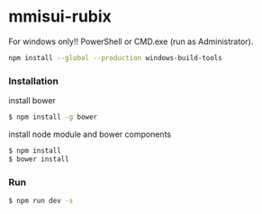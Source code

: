 # mmisui-rubix
For windows only!!  PowerShell or CMD.exe (run as Administrator).
```sh
npm install --global --production windows-build-tools
```
### Installation
install bower
```sh
$ npm install -g bower
```
install node module and bower components
```sh
$ npm install
$ bower install
```
### Run
```sh
$ npm run dev -s
```